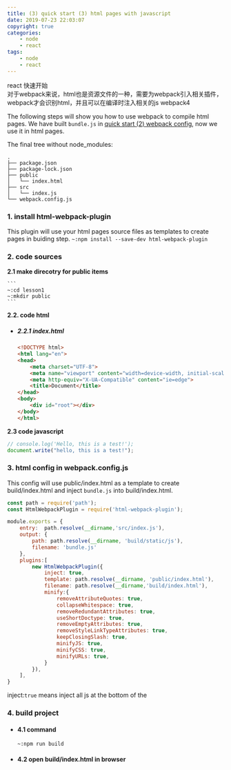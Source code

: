 ```yaml
---
title: (3) quick start (3) html pages with javascript
date: 2019-07-23 22:03:07
copyright: true
categories:
    - node
    - react
tags:
    - node
    - react
---
```

react 快速开始    
对于webpack来说，html也是资源文件的一种，需要为webpack引入相关插件，webpack才会识别html，并且可以在编译时注入相关的js
webpack4

<!-- more -->

The following steps will show you how to use webpack to compile html pages.
We have built `bundle.js` in [quick start (2) webpack config](/p/71e4b19c1264), now we use it in html pages.

The final tree without node_modules:

```
.
├── package.json
├── package-lock.json
├── public
│   └── index.html
├── src
│   └── index.js
└── webpack.config.js
```

### **1. install html-webpack-plugin**

This plugin will use your html pages source files as templates to create pages in buiding step.
`~:npm install --save-dev html-webpack-plugin`

### **2. code sources**

**2.1 make direcotry for public items**

    ```
    ~:cd lesson1
    ~:mkdir public
    ```

**2.2. code html**

+ ##### 2.2.1 index.html
    ```html
    <!DOCTYPE html>
    <html lang="en">
    <head>
        <meta charset="UTF-8">
        <meta name="viewport" content="width=device-width, initial-scale=1.0">
        <meta http-equiv="X-UA-Compatible" content="ie=edge">
        <title>Document</title>
    </head>
    <body>
        <div id="root"></div>
    </body>
    </html>
    ```
**2.3 code javascript**
```js
// console.log('Hello, this is a test!');
document.write("hello, this is a test!");
```

### **3. html config in webpack.config.js**

This config will use public/index.html as a template to create build/index.html and inject `bundle.js` into build/index.html.

```js
const path = require('path');
const HtmlWebpackPlugin = require('html-webpack-plugin');

module.exports = {
    entry:  path.resolve(__dirname,'src/index.js'),
    output: {
        path: path.resolve(__dirname, 'build/static/js'),
        filename: 'bundle.js'
    },
    plugins:[
        new HtmlWebpackPlugin({
            inject: true, 
            template: path.resolve(__dirname, 'public/index.html'),
            filename: path.resolve(__dirname,'build/index.html'),
            minify:{
                removeAttributeQuotes: true,
                collapseWhitespace: true,
                removeRedundantAttributes: true,
                useShortDoctype: true,
                removeEmptyAttributes: true,
                removeStyleLinkTypeAttributes: true,
                keepClosingSlash: true,
                minifyJS: true,
                minifyCSS: true,
                minifyURLs: true,
            }
        }),
    ],
}
```
inject:`true` means inject all js at the bottom of the <body>

### **4. build project**

+ #### 4.1 command
  
    `~:npm run build`

+ #### 4.2 open build/index.html in browser